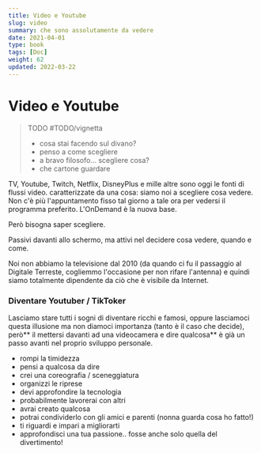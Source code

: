 ```yaml
---
title: Video e Youtube
slug: video
summary: che sono assolutamente da vedere
date: 2021-04-01
type: book
tags: [Doc]
weight: 62
updated: 2022-03-22
---
```

# Video e Youtube

> TODO #TODO/vignetta  
> - cosa stai facendo sul divano?
> - penso a come scegliere
> - a bravo filosofo... scegliere cosa?
> - che cartone guardare

TV, Youtube, Twitch, Netflix, DisneyPlus e mille altre sono oggi le fonti di flussi video.
caratterizzate da una cosa: siamo noi a scegliere cosa vedere.
Non c'è più l'appuntamento fisso tal giorno a tale ora per vedersi il programma preferito.
L'OnDemand è la nuova base.

Però bisogna saper scegliere.

Passivi davanti allo schermo, ma attivi nel decidere cosa vedere, quando e come.

Noi non abbiamo la televisione dal 2010 (da quando ci fu il passaggio al Digitale Terreste, cogliemmo l'occasione per non rifare l'antenna) e quindi siamo totalmente dipendente da ciò che è visibile da Internet.

### Diventare Youtuber / TikToker

Lasciamo stare tutti i sogni di diventare ricchi e famosi, oppure lasciamoci questa illusione ma non diamoci importanza (tanto è il caso che decide), però** il mettersi davanti ad una videocamera e dire qualcosa** è già un passo avanti nel proprio sviluppo personale.

- rompi la timidezza
- pensi a qualcosa da dire
- crei una coreografia / sceneggiatura
- organizzi le riprese
- devi approfondire la tecnologia
- probabilmente lavorerai con altri
- avrai creato qualcosa
- potrai condividerlo con gli amici e parenti (nonna guarda cosa ho fatto!)
- ti riguardi e impari a migliorarti
- approfondisci una tua passione.. fosse anche solo quella del divertimento!

